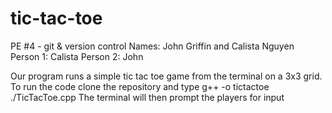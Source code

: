 # tic-tac-toe
PE #4 - git & version control
Names: John Griffin and Calista Nguyen 
Person 1: Calista Person 2: John

Our program runs a simple tic tac toe game from the terminal on a 3x3 grid. 
To run the code clone the repository and type g++ -o tictactoe ./TicTacToe.cpp
The terminal will then prompt the players for input
